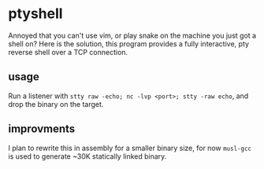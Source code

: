 # ptyshell
Annoyed that you can't use vim, or play snake on the machine you just got a
shell on? Here is the solution, this program provides a fully interactive, pty
reverse shell over a TCP connection.

## usage
Run a listener with `stty raw -echo; nc -lvp <port>; stty -raw echo`,
and drop the binary on the target.

## improvments
I plan to rewrite this in assembly for a smaller binary size, for now
`musl-gcc` is used to generate ~30K statically linked binary.
